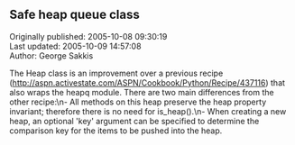 ## Safe heap queue class  
Originally published: 2005-10-08 09:30:19  
Last updated: 2005-10-09 14:57:08  
Author: George Sakkis  
  
The Heap class is an improvement over a previous recipe (http://aspn.activestate.com/ASPN/Cookbook/Python/Recipe/437116) that also wraps the heapq module. There are two main differences from the other recipe:\n- All methods on this heap preserve the heap property invariant; therefore there is no need for is_heap().\n- When creating a new heap, an optional 'key' argument can be specified to determine the comparison key for the items to be pushed into the heap.